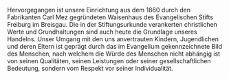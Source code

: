 Hervorgegangen ist unsere Einrichtung aus dem 1860 durch den Fabrikanten Carl Mez gegründeten Waisenhaus des Evangelischen Stifts Freiburg im Breisgau. Die in der Stiftungsurkunde verankerten christlichen Werte und Grundhaltungen sind auch heute die Grundlage unseres Handelns.
Unser Umgang mit den uns anvertrauten Kindern, Jugendlichen und deren Eltern ist geprägt durch das im Evangelium gekennzeichnete Bild des Menschen, nach welchem die Würde des Menschen nicht abhängig ist von seinen Qualitäten, seinen Leistungen oder seiner gesellschaftlichen Bedeutung, sondern vom Respekt vor seiner Individualität.